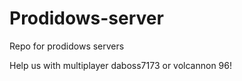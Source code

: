 # Prodidows-server
Repo for prodidows servers

Help us with multiplayer daboss7173 or volcannon 96!

